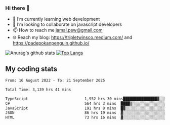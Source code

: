 ### Hi there 👋

<!--
**padepokanpenguin/padepokanpenguin** is a ✨ _special_ ✨ repository because its `README.md` (this file) appears on your GitHub profile.
-->

- 🌱 I’m currently learning  web development
- 👯 I’m looking to collaborate on javascript developers
- 📫 How to reach me jamal.psw@gmail.com
- 🌐 Reach my blog:
   https://tripletwinsco.medium.com/ and
   https://padepokanpenguin.github.io/

![Anurag's github stats](https://github-readme-stats.vercel.app/api?username=padepokanpenguin&count_private=true&disable_animations=false&show_icons=true&theme=default)
[![Top Langs](https://github-readme-stats.vercel.app/api/top-langs/?username=padepokanpenguin&theme=default&layout=compact)](https://github.com/padepokanpenguin)

## My coding stats

<!--START_SECTION:waka-->

```txt
From: 16 August 2022 - To: 21 September 2025

Total Time: 3,139 hrs 41 mins

TypeScript                         1,952 hrs 30 mins███████████████▓░░░░░░░░░   62.19 %
C#                                 564 hrs 3 mins  ████▒░░░░░░░░░░░░░░░░░░░░   17.97 %
JavaScript                         191 hrs 8 mins  █▓░░░░░░░░░░░░░░░░░░░░░░░   06.09 %
JSON                               86 hrs 19 mins  ▓░░░░░░░░░░░░░░░░░░░░░░░░   02.75 %
HTML                               73 hrs 16 mins  ▓░░░░░░░░░░░░░░░░░░░░░░░░   02.33 %
```

<!--END_SECTION:waka-->


